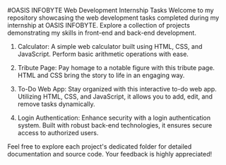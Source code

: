 #OASIS INFOBYTE Web Development Internship Tasks
Welcome to my repository showcasing the web development tasks completed during my internship at OASIS INFOBYTE. Explore a collection of projects demonstrating my skills in front-end and back-end development.

1. Calculator: A simple web calculator built using HTML, CSS, and JavaScript. Perform basic arithmetic operations with ease.

2. Tribute Page: Pay homage to a notable figure with this tribute page. HTML and CSS bring the story to life in an engaging way.

3. To-Do Web App: Stay organized with this interactive to-do web app. Utilizing HTML, CSS, and JavaScript, it allows you to add, edit, and remove tasks dynamically.

4. Login Authentication: Enhance security with a login authentication system. Built with robust back-end technologies, it ensures secure access to authorized users.

Feel free to explore each project's dedicated folder for detailed documentation and source code. Your feedback is highly appreciated!


